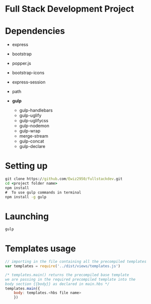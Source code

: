 # Full Stack Development Project

# Dependencies

- express
- bootstrap
- popper.js
- bootstrap-icons
- express-session
- path

- **gulp**
    - gulp-handlebars
    - gulp-uglify
    - gulp-uglifycss
    - gulp-nodemon
    - gulp-wrap
    - merge-stream
    - gulp-concat
    - gulp-declare


# Setting up
```bat
git clone https://github.com/Ewiz2950/fullstackdev.git
cd <project folder name>
npm install
#  To use gulp commands in terminal
npm install -g gulp
```
# Launching

```bat
gulp
```

# Templates usage
```js
// importing in the file containing all the precompiled templates
var templates = require('../dist/views/templates.js')

/* templates.main() returns the precompiled base template 
we are passing in the required precompiled template into the
body section {{body}} as declared in main.hbs */
templates.main({
    body: templates.<hbs file name>
    })
```
